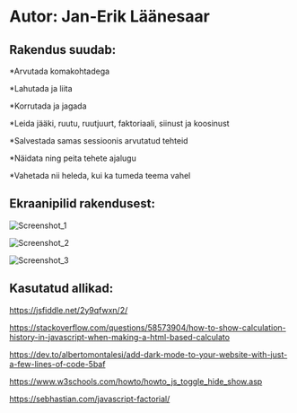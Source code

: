 # Autor: Jan-Erik Läänesaar

## Rakendus suudab:

*Arvutada komakohtadega

*Lahutada ja liita

*Korrutada ja jagada 

*Leida jääki, ruutu, ruutjuurt, faktoriaali, siinust ja koosinust 

*Salvestada samas sessioonis arvutatud tehteid

*Näidata ning peita tehete ajalugu

*Vahetada nii heleda, kui ka tumeda teema vahel


## Ekraanipilid rakendusest:

![Screenshot_1](https://user-images.githubusercontent.com/70939499/116821537-f0dc4e00-ab82-11eb-8094-bdee934987fa.png)

![Screenshot_2](https://user-images.githubusercontent.com/70939499/116821538-f33ea800-ab82-11eb-9d3d-5fb2659a4682.png)

![Screenshot_3](https://user-images.githubusercontent.com/70939499/116821539-f46fd500-ab82-11eb-89ab-b0db16ab60b7.png)


## Kasutatud allikad:

https://jsfiddle.net/2y9qfwxn/2/

https://stackoverflow.com/questions/58573904/how-to-show-calculation-history-in-javascript-when-making-a-html-based-calculato

https://dev.to/albertomontalesi/add-dark-mode-to-your-website-with-just-a-few-lines-of-code-5baf

https://www.w3schools.com/howto/howto_js_toggle_hide_show.asp

https://sebhastian.com/javascript-factorial/
